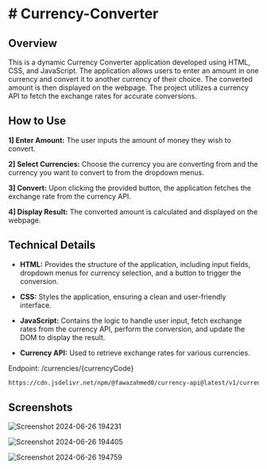 
# # Currency-Converter

## Overview

This is a dynamic Currency Converter application developed using HTML, CSS, and JavaScript. The application allows users to enter an amount in one currency and convert it to another currency of their choice. The converted amount is then displayed on the webpage. The project utilizes a currency API to fetch the exchange rates for accurate conversions.

## How to Use

**1] Enter Amount:** The user inputs the amount of money they wish to convert.

**2] Select Currencies:** Choose the currency you are converting from and the currency you want to convert to from the dropdown menus.

**3] Convert:** Upon clicking the provided button, the application fetches the exchange rate from the currency API.

**4] Display Result:** The converted amount is calculated and displayed on the webpage. 

## Technical Details

- **HTML:** Provides the structure of the application, including input fields, dropdown menus for currency selection, and a button to trigger the conversion.

- **CSS:** Styles the application, ensuring a clean and user-friendly interface.

- **JavaScript:** Contains the logic to handle user input, fetch exchange rates from the currency API, perform the conversion, and update the DOM to display the result.

- **Currency API:** Used to retrieve exchange rates for various currencies.

Endpoint:
/currencies/{currencyCode}
```bash
https://cdn.jsdelivr.net/npm/@fawazahmed0/currency-api@latest/v1/currencies/eur.json
```

## Screenshots

![Screenshot 2024-06-26 194231](https://github.com/HarshMaurya04/Currency-Converter/assets/139550654/c754d70e-4d20-41bf-b8c2-f594964d39f8)

![Screenshot 2024-06-26 194405](https://github.com/HarshMaurya04/Currency-Converter/assets/139550654/6fe5fd51-e545-4731-ad73-60e062c678c9)

![Screenshot 2024-06-26 194759](https://github.com/HarshMaurya04/Currency-Converter/assets/139550654/adba2da4-9928-495d-bc78-8ac0f674e00a)
